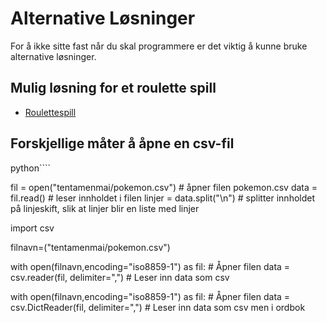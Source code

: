 # Alternative Løsninger
For å ikke sitte fast når du skal programmere er det viktig å kunne bruke alternative løsninger.

## Mulig løsning for et roulette spill
- [Roulettespill](https://github.com/Jensbjorgo/IT2-bigmppe/tree/main/diverse/Roulette.py)


## Forskjellige måter å åpne en csv-fil
python````

fil = open("tentamenmai/pokemon.csv") # åpner filen pokemon.csv
data = fil.read() # leser innholdet i filen
linjer = data.split("\n") # splitter innholdet på linjeskift, slik at linjer blir en liste med linjer


import csv

filnavn=("tentamenmai/pokemon.csv")

with open(filnavn,encoding="iso8859-1") as fil: # Åpner filen
    data = csv.reader(fil, delimiter=",")         # Leser inn data som csv



with open(filnavn,encoding="iso8859-1") as fil: # Åpner filen
    data = csv.DictReader(fil, delimiter=",")   # Leser inn data som csv men i ordbok




```